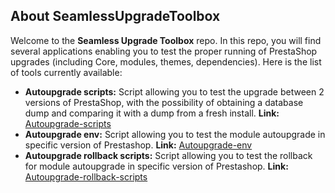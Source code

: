 About SeamlessUpgradeToolbox
--------

Welcome to the **Seamless Upgrade Toolbox** repo. In this repo, you will find several applications enabling you to test the proper running of PrestaShop upgrades (including Core, modules, themes, dependencies). Here is the list of tools currently available:

- **Autoupgrade scripts:**  Script allowing you to test the upgrade between 2 versions of PrestaShop, with the possibility of obtaining a database dump and comparing it with a dump from a fresh install. **Link:** [Autoupgrade-scripts](https://github.com/PrestaShop/SeamlessUpgradeToolbox/tree/main/autoupgrade-scripts)
- **Autoupgrade env:**  Script allowing you to test the module autoupgrade in specific version of Prestashop. **Link:** [Autoupgrade-env](https://github.com/PrestaShop/SeamlessUpgradeToolbox/tree/main/autoupgrade-env)
- **Autoupgrade rollback scripts:**  Script allowing you to test the rollback for module autoupgrade in specific version of Prestashop. **Link:** [Autoupgrade-rollback-scripts](https://github.com/PrestaShop/SeamlessUpgradeToolbox/tree/main/autoupgrade-rollback-env)
